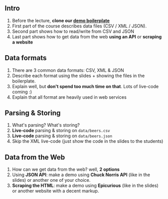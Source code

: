 ## Intro

1. Before the lecture, **clone our [demo boilerplate](https://github.com/lewagon/parsing-demo)**
1. First part of the course describes data files (CSV / XML / JSON).
1. Second part shows how to read/write from CSV and JSON
1. Last part shows how to get data from the web **using an API** or **scraping a website**

## Data formats

1. There are 3 common data formats: CSV, XML & JSON
1. Describe each format using the slides + showing the files in the boilerplate.
1. Explain well, but **don't spend too much time on that**. Lots of live-code coming :)
1. Explain that all format are heavily used in web services


## Parsing & Storing

1. What's parsing? What's storing?
1. **Live-code** parsing & storing on `data/beers.csv`
1. **Live-code** parsing & storing on `data/beers.json`
1. Skip the XML live-code (just show the code in the slides to the students)


## Data from the Web

1. How can we get data from the web? well, **2 options**
1. Using **JSON API**: make a demo using **Chuck Norris API** (like in the slides) or another one of your choice.
1. **Scraping the HTML**: make a demo using **Epicurious** (like in the slides) or another website with a decent markup.
